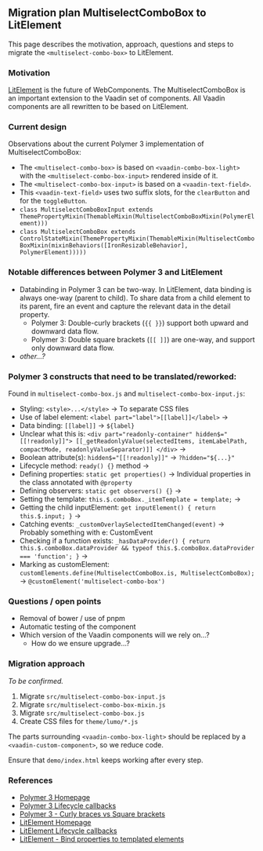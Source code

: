 ## Migration plan MultiselectComboBox to LitElement
This page describes the motivation, approach, questions and steps to migrate the `<multiselect-combo-box>` to LitElement.  

### Motivation
[LitElement](https://lit-element.polymer-project.org/) is the future of WebComponents. The MultiselectComboBox is an important extension to the Vaadin set of components. All Vaadin components are all rewritten to be based on LitElement. 

### Current design
Observations about the current Polymer 3 implementation of MultiselectComboBox:
- The `<multiselect-combo-box>` is based on `<vaadin-combo-box-light>` with the `<multiselect-combo-box-input>` rendered inside of it.
- The `<multiselect-combo-box-input>` is based on a `<vaadin-text-field>`.
- This `<vaadin-text-field>` uses two suffix slots, for the `clearButton` and for the `toggleButton`. 
- `class MultiselectComboBoxInput extends ThemePropertyMixin(ThemableMixin(MultiselectComboBoxMixin(PolymerElement)))`
- `class MultiselectComboBox extends ControlStateMixin(ThemePropertyMixin(ThemableMixin(MultiselectComboBoxMixin(mixinBehaviors([IronResizableBehavior], PolymerElement)))))`

### Notable differences between Polymer 3 and LitElement
- Databinding in Polymer 3 can be two-way. In LitElement, data binding is always one-way (parent to child). To share data from a child element to its parent, fire an event and capture the relevant data in the detail property.
    - Polymer 3: Double-curly brackets (`{{ }}`) support both upward and downward data flow.
    - Polymer 3: Double square brackets (`[[ ]]`) are one-way, and support only downward data flow.
- _other...?_

### Polymer 3 constructs that need to be translated/reworked:
Found in `multiselect-combo-box.js` and `multiselect-combo-box-input.js`:
- Styling: `<style>...</style>` -> To separate CSS files
- Use of label element: `<label part="label">[[label]]</label>` ->  
- Data binding: `[[label]]` -> `${label}`
- Unclear what this is: `<div part="readonly-container" hidden$="[[!readonly]]"> [[_getReadonlyValue(selectedItems, itemLabelPath, compactMode, readonlyValueSeparator)]] </div>` ->
- Boolean attribute(s): `hidden$="[[!readonly]]"` -> `?hidden="${...}"` 
- Lifecycle method: `ready() {}` method -> 
- Defining properties: `static get properties()` -> Individual properties in the class annotated with `@property`
- Defining observers: `static get observers() {}` -> 
- Setting the template: `this.$.comboBox._itemTemplate = template;` -> 
- Getting the child inputElement: `get inputElement() { return this.$.input; }` -> 
- Catching events: `_customOverlaySelectedItemChanged(event)` -> Probably something with e: CustomEvent
- Checking if a function exists: `_hasDataProvider() { return this.$.comboBox.dataProvider && typeof this.$.comboBox.dataProvider === 'function'; }` -> 
- Marking as customElement: `customElements.define(MultiselectComboBox.is, MultiselectComboBox);` -> `@customElement('multiselect-combo-box')`

### Questions / open points
- Removal of bower / use of pnpm
- Automatic testing of the component
- Which version of the Vaadin components will we rely on...?
  - How do we ensure upgrade...?

### Migration approach
_To be confirmed._
1) Migrate `src/multiselect-combo-box-input.js`
1) Migrate `src/multiselect-combo-box-mixin.js`
1) Migrate `src/multiselect-combo-box.js`
1) Create CSS files for `theme/lumo/*.js`

The parts surrounding `<vaadin-combo-box-light>` should be replaced by a `<vaadin-custom-component>`, so we reduce code.

Ensure that `demo/index.html` keeps working after every step.

### References
- [Polymer 3 Homepage](https://polymer-library.polymer-project.org/3.0/docs/devguide/properties)
- [Polymer 3 Lifecycle callbacks](https://polymer-library.polymer-project.org/1.0/docs/devguide/registering-elements)  
- [Polymer 3 - Curly braces vs Square brackets](https://stackoverflow.com/questions/51947790/polymer-data-bindings-curly-vs-square-brackets)
- [LitElement Homepage](https://lit-element.polymer-project.org/)
- [LitElement Lifecycle callbacks](https://lit-element.polymer-project.org/guide/lifecycle)  
- [LitElement - Bind properties to templated elements](https://lit-element.polymer-project.org/guide/templates#bind-properties-to-templated-elements)


